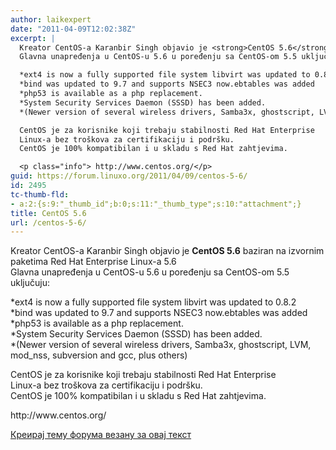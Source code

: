 ```yaml
---
author: laikexpert
date: "2011-04-09T12:02:38Z"
excerpt: |
  Kreator CentOS-a Karanbir Singh objavio je <strong>CentOS 5.6</strong> baziran na izvornim paketima Red Hat Enterprise Linux-a 5.6
  Glavna unapređenja u CentOS-u 5.6 u poređenju sa CentOS-om 5.5 uključuju:

  *ext4 is now a fully supported file system libvirt was updated to 0.8.2
  *bind was updated to 9.7 and supports NSEC3 now.ebtables was added
  *php53 is available as a php replacement.
  *System Security Services Daemon (SSSD) has been added.
  *(Newer version of several wireless drivers, Samba3x, ghostscript, LVM, mod_nss, subversion and gcc, plus others)

  CentOS je za korisnike koji trebaju stabilnosti Red Hat Enterprise
  Linux-a bez troškova za certifikaciju i podršku.
  CentOS je 100% kompatibilan i u skladu s Red Hat zahtjevima.

  <p class="info"> http://www.centos.org/</p>
guid: https://forum.linuxo.org/2011/04/09/centos-5-6/
id: 2495
tc-thumb-fld:
- a:2:{s:9:"_thumb_id";b:0;s:11:"_thumb_type";s:10:"attachment";}
title: CentOS 5.6
url: /centos-5-6/
---
```

Kreator CentOS-a Karanbir Singh objavio je **CentOS 5.6** baziran na izvornim paketima Red Hat Enterprise Linux-a 5.6  
Glavna unapređenja u CentOS-u 5.6 u poređenju sa CentOS-om 5.5 uključuju:

*ext4 is now a fully supported file system libvirt was updated to 0.8.2  
*bind was updated to 9.7 and supports NSEC3 now.ebtables was added  
*php53 is available as a php replacement.  
*System Security Services Daemon (SSSD) has been added.  
*(Newer version of several wireless drivers, Samba3x, ghostscript, LVM, mod_nss, subversion and gcc, plus others)

CentOS je za korisnike koji trebaju stabilnosti Red Hat Enterprise  
Linux-a bez troškova za certifikaciju i podršku.  
CentOS je 100% kompatibilan i u skladu s Red Hat zahtjevima.

<p class="info">
  http://www.centos.org/
</p>

[Креирај тему форума везану за овај текст](https://linuxo.org/nova-tema-na-forumu/?se_pid=2495)